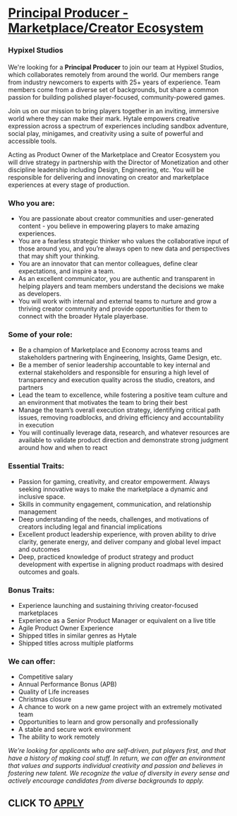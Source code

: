 # [Principal Producer - Marketplace/Creator Ecosystem](https://www.remotewlb.com/apply/principal-producer-marketplace-creator-ecosystem-61931)  
### Hypixel Studios  
####  

We're looking for a **Principal Producer** to join our team at Hypixel Studios, which collaborates remotely from around the world. Our members range from industry newcomers to experts with 25+ years of experience. Team members come from a diverse set of backgrounds, but share a common passion for building polished player-focused, community-powered games.

Join us on our mission to bring players together in an inviting, immersive world where they can make their mark. Hytale empowers creative expression across a spectrum of experiences including sandbox adventure, social play, minigames, and creativity using a suite of powerful and accessible tools.

Acting as Product Owner of the Marketplace and Creator Ecosystem you will drive strategy in partnership with the Director of Monetization and other discipline leadership including Design, Engineering, etc. You will be responsible for delivering and innovating on creator and marketplace experiences at every stage of production.

### Who you are:

  * You are passionate about creator communities and user-generated content - you believe in empowering players to make amazing experiences. 
  * You are a fearless strategic thinker who values the collaborative input of those around you, and you’re always open to new data and perspectives that may shift your thinking. 
  * You are an innovator that can mentor colleagues, define clear expectations, and inspire a team.
  * As an excellent communicator, you are authentic and transparent in helping players and team members understand the decisions we make as developers.
  * You will work with internal and external teams to nurture and grow a thriving creator community and provide opportunities for them to connect with the broader Hytale playerbase.

### Some of your role:

  * Be a champion of Marketplace and Economy across teams and stakeholders partnering with Engineering, Insights, Game Design, etc.
  * Be a member of senior leadership accountable to key internal and external stakeholders and responsible for ensuring a high level of transparency and execution quality across the studio, creators, and partners
  * Lead the team to excellence, while fostering a positive team culture and an environment that motivates the team to bring their best
  * Manage the team’s overall execution strategy, identifying critical path issues, removing roadblocks, and driving efficiency and accountability in execution
  * You will continually leverage data, research, and whatever resources are available to validate product direction and demonstrate strong judgment around how and when to react

### Essential Traits:

  * Passion for gaming, creativity, and creator empowerment. Always seeking innovative ways to make the marketplace a dynamic and inclusive space.
  * Skills in community engagement, communication, and relationship management
  * Deep understanding of the needs, challenges, and motivations of creators including legal and financial implications
  * Excellent product leadership experience, with proven ability to drive clarity, generate energy, and deliver company and global level impact and outcomes
  * Deep, practiced knowledge of product strategy and product development with expertise in aligning product roadmaps with desired outcomes and goals.

### Bonus Traits:

  * Experience launching and sustaining thriving creator-focused marketplaces
  * Experience as a Senior Product Manager or equivalent on a live title
  * Agile Product Owner Experience
  * Shipped titles in similar genres as Hytale
  * Shipped titles across multiple platforms

### We can offer:

  * Competitive salary
  * Annual Performance Bonus (APB)
  * Quality of Life increases
  * Christmas closure
  * A chance to work on a new game project with an extremely motivated team
  * Opportunities to learn and grow personally and professionally
  * A stable and secure work environment
  * The ability to work remotely

_We’re looking for applicants who are self-driven, put players first, and that have a history of making cool stuff. In return, we can offer an environment that values and supports individual creativity and passion and believes in fostering new talent. We recognize the value of diversity in every sense and actively encourage candidates from diverse backgrounds to apply._

  
## CLICK TO [APPLY](https://www.remotewlb.com/apply/principal-producer-marketplace-creator-ecosystem-61931)

